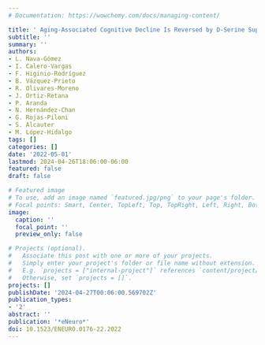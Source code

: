 ```yaml
---
# Documentation: https://wowchemy.com/docs/managing-content/

title: ' Aging-Associated Cognitive Decline Is Reversed by D-Serine Supplementation '
subtitle: ''
summary: ''
authors:
- L. Nava-Gómez
- I. Calero-Vargas
- F. Higinio-Rodríguez
- B. Vázquez-Prieto
- R. Olivares-Moreno
- J. Ortiz-Retana
- P. Aranda
- N. Hernández-Chan
- G. Rojas-Piloni
- S. Alcauter
- M. López-Hidalgo
tags: []
categories: []
date: '2022-05-01'
lastmod: 2024-04-26T18:06:00-06:00
featured: false
draft: false

# Featured image
# To use, add an image named `featured.jpg/png` to your page's folder.
# Focal points: Smart, Center, TopLeft, Top, TopRight, Left, Right, BottomLeft, Bottom, BottomRight.
image:
  caption: ''
  focal_point: ''
  preview_only: false

# Projects (optional).
#   Associate this post with one or more of your projects.
#   Simply enter your project's folder or file name without extension.
#   E.g. `projects = ["internal-project"]` references `content/project/deep-learning/index.md`.
#   Otherwise, set `projects = []`.
projects: []
publishDate: '2024-04-27T00:06:00.569702Z'
publication_types:
- '2'
abstract: ''
publication: '*eNeuro*'
doi: 10.1523/ENEURO.0176-22.2022
---
```

